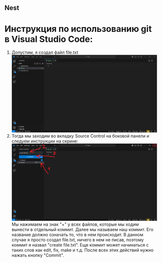 ## Nest
# Инструкция по использованию git в Visual Studio Code:
1. Допустим, я создал файл file.txt
![Иллюстрация к проекту](https://github.com/EmelyanovDev/Nest/raw/main/readme/1.png)
2. Тогда мы заходим во вкладку Source Control на боковой панели и следуем инструкции на скрине:
![Иллюстрация к проекту](https://github.com/EmelyanovDev/Nest/raw/main/readme/2.png)
Мы нажимаем на знак "+" у всех файлов, которые мы ходим вынести в отдельный коммит. Далее мы называем наш коммит. Его название должно означать то, что в нем происходит. В данном случае я просто создал file.txt, ничего в нем не писав, поэтому коммит я назвал "create file.txt". Еще коммит может начинаться с таких слов как edit, fix, make и т.д. После всех этих действий нужно нажать кнопку "Commit".